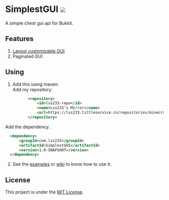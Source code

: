 # SimplestGUI ![](https://jitpack.io/v/com.lss233/SimplestGUI.svg)
A simple chest gui api for Bukkit.

## Features

  1. [Layout customizable GUI](https://github.com/lss233/SimplestGUI/wiki/CustomGUI)
  2. Paginated GUI

## Using  

1. Add this using maven:  
  Add my repository:  
  ```xml
            <repository>
                <id>lss233-repo</id>
                <name>Lss233's Mirror</name>
                <url>https://lss233.littleservice.cn/repositories/minecraft</url>
            </repository>
  ```
  Add the dependency.  
  ```xml
    <dependency>
        <groupId>com.lss233</groupId>
        <artifactId>SimplestGUI</artifactId>
        <version>1.0-SNAPSHOT</version>
    </dependency>
  ```  
2. See the [examples](src/test/java/com/lss233/simplestgui) or [wiki](https://github.com/lss233/SimplestGUI/wiki) to know how to use it.

## License
This project is under the [MIT License](LICENSE).